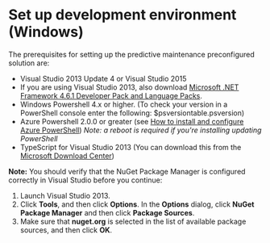 # Set up development environment (Windows)

The prerequisites for setting up the predictive maintenance preconfigured solution are: 
- Visual Studio 2013 Update 4 or Visual Studio 2015
 - If you are using Visual Studio 2013, also download [Microsoft .NET Framework 4.6.1 Developer Pack and Language Packs][.NET 4.6.1].
- Windows Powershell 4.x or higher.  (To check your version in a PowerShell console enter the following:  $psversiontable.psversion)
- Azure Powershell 2.0.0 or greater (see [How to install and configure Azure PowerShell][powershell]) _Note: a reboot is required if you're installing updating PowerShell_
- TypeScript for Visual Studio 2013 (You can download this from the [Microsoft Download Center][typescriptdownload])

**Note:** You should verify that the NuGet Package Manager is configured correctly in Visual Studio before you continue:
 1. Launch Visual Studio 2013.
 2. Click **Tools**, and then click **Options**. In the **Options** dialog, click **NuGet Package Manager** and then click **Package Sources**.
 3. Make sure that **nuget.org** is selected in the list of available package sources, and then click **OK**.

[.NET 4.6.1]: https://www.microsoft.com/download/details.aspx?id=49978
[azuresdkdownload]: http://azure.microsoft.com/en-us/downloads/archive-net-downloads/
[powershell]: http://azure.microsoft.com/en-us/documentation/articles/powershell-install-configure/
[typescriptdownload]: https://www.microsoft.com/en-us/download/details.aspx?id=48739
